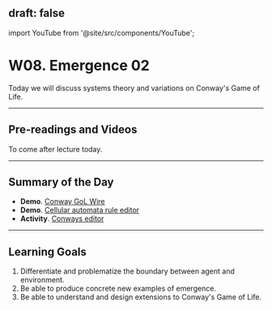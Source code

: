 <!-- --- -->
draft: false
---

import YouTube from '@site/src/components/YouTube';


# W08. Emergence 02
Today we will discuss systems theory and variations on Conway's Game of Life.

---
## Pre-readings and Videos
To come after lecture today.

---
## Summary of the Day
- **Demo**. [Conway GoL Wire](https://playgameoflife.com/lexicon/2c;3_wire)
- **Demo**. [Cellular automata rule editor](https://devinacker.github.io/celldemo/)
- **Activity**. [Conways editor](https://tebs-game-of-life.com/conways-editor/conways-editor.html)
<!-- - **Activity**. [Primorida](https://chakazul.github.io/Primordia/Primordia.html) -->
<!-- - **Activity**. [SmoothLife](https://rreusser.github.io/smooth-life) -->
<!-- - **Activity**. [Lenia](https://chakazul.github.io/lenia.html) -->
<!-- **Activity**. [Flow Lenia](https://sites.google.com/view/flowlenia/) -->


---
## Learning Goals
1. Differentiate and problematize the boundary between agent and environment.
2. Be able to produce concrete new examples of emergence.
3. Be able to understand and design extensions to Conway's Game of Life.